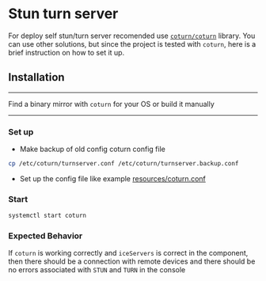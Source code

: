 # Stun turn server

For deploy self stun/turn server recomended use [`coturn/coturn`](https://github.com/coturn/coturn) library. You can use other solutions, but since the project is tested with `coturn`, here is a brief instruction on how to set it up.

## Installation

---

Find a binary mirror with `coturn` for your OS or build it manually

---

### Set up

- Make backup of old config coturn config file

```sh
cp /etc/coturn/turnserver.conf /etc/coturn/turnserver.backup.conf
```

- Set up the config file like example [resources/coturn.conf](resources/coturn.conf)

### Start

```sh
systemctl start coturn
```

### Expected Behavior

If `coturn` is working correctly and `iceServers` is correct in the component, then there should be a connection with remote devices and there should be no errors associated with `STUN` and `TURN` in the console
